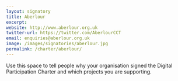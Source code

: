 ```yaml
---
layout: signatory
title: Aberlour
excerpt: 
website: http://www.aberlour.org.uk
twitter-url: https://twitter.com/AberlourCCT
email: enquiries@aberlour.org.uk
image: /images/signatories/aberlour.jpg
permalink: /charter/aberlour/
---
```


Use this space to tell people why your organisation signed the Digital Participation Charter and which projects you are supporting.